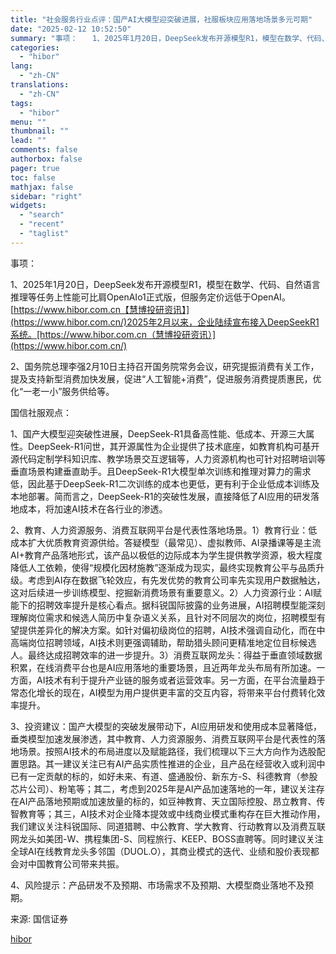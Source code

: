 ```yaml
---
title: "社会服务行业点评：国产AI大模型迎突破进展，社服板块应用落地场景多元可期"
date: "2025-02-12 10:52:50"
summary: "事项：　　1、2025年1月20日，DeepSeek发布开源模型R1，模型在数学、代码、自然语..."
categories:
  - "hibor"
lang:
  - "zh-CN"
translations:
  - "zh-CN"
tags:
  - "hibor"
menu: ""
thumbnail: ""
lead: ""
comments: false
authorbox: false
pager: true
toc: false
mathjax: false
sidebar: "right"
widgets:
  - "search"
  - "recent"
  - "taglist"
---
```


事项：

1、2025年1月20日，DeepSeek发布开源模型R1，模型在数学、代码、自然语言推理等任务上性能可比肩OpenAIo1正式版，但服务定价远低于OpenAI。[https://www.hibor.com.cn【慧博投研资讯】](https://www.hibor.com.cn/)2025年2月以来，企业陆续宣布接入DeepSeekR1系统。[https://www.hibor.com.cn（慧博投研资讯）](https://www.hibor.com.cn/)

2、国务院总理李强2月10日主持召开国务院常务会议，研究提振消费有关工作，提及支持新型消费加快发展，促进“人工智能+消费”，促进服务消费提质惠民，优化“一老一小”服务供给等。

国信社服观点：

1、国产大模型迎突破性进展，DeepSeek-R1具备高性能、低成本、开源三大属性。DeepSeek-R1问世，其开源属性为企业提供了技术底座，如教育机构可基开源代码定制学科知识库、教学场景交互逻辑等，人力资源机构也可针对招聘培训等垂直场景构建垂直助手。且DeepSeek-R1大模型单次训练和推理对算力的需求低，因此基于DeepSeek-R1二次训练的成本也更低，更有利于企业低成本训练及本地部署。简而言之，DeepSeek-R1的突破性发展，直接降低了AI应用的研发落地成本，将加速AI技术在各行业的渗透。

2、教育、人力资源服务、消费互联网平台是代表性落地场景。1）教育行业：低成本扩大优质教育资源供给。答疑模型（最常见）、虚拟教师、AI录播课等是主流AI+教育产品落地形式，该产品以极低的边际成本为学生提供教学资源，极大程度降低人工依赖，使得“规模化因材施教”逐渐成为现实，最终实现教育公平与品质升级。考虑到AI存在数据飞轮效应，有先发优势的教育公司率先实现用户数据触达，这对后续进一步训练模型、挖掘新消费场景有重要意义。2）人力资源行业：AI赋能下的招聘效率提升是核心看点。据科锐国际披露的业务进展，AI招聘模型能深刻理解岗位需求和候选人简历中复杂语义关系，且针对不同层次的岗位，招聘模型有望提供差异化的解决方案。如针对偏初级岗位的招聘，AI技术强调自动化，而在中高端岗位招聘领域，AI技术则更强调辅助，帮助猎头顾问更精准地定位目标候选人。最终达成招聘效率的进一步提升。3）消费互联网龙头：得益于垂直领域数据积累，在线消费平台也是AI应用落地的重要场景，且近两年龙头布局有所加速。一方面，AI技术有利于提升产业链的服务或者运营效率。另一方面，在平台流量趋于常态化增长的现在，AI模型为用户提供更丰富的交互内容，将带来平台付费转化效率提升。

3、投资建议：国产大模型的突破发展带动下，AI应用研发和使用成本显著降低，垂类模型加速发展渗透，其中教育、人力资源服务、消费互联网平台是代表性的落地场景。按照AI技术的布局进度以及赋能路径，我们梳理以下三大方向作为选股配置思路。其一建议关注已有AI产品实质性推进的企业，且产品在经营收入或利润中已有一定贡献的标的，如好未来、有道、盛通股份、新东方-S、科德教育（参股芯片公司）、粉笔等；其二，考虑到2025年是AI产品加速落地的一年，建议关注存在AI产品落地预期或加速放量的标的，如豆神教育、天立国际控股、昂立教育、传智教育等；其三，AI技术对企业降本提效或中线商业模式重构存在巨大推动作用，我们建议关注科锐国际、同道猎聘、中公教育、学大教育、行动教育以及消费互联网龙头如美团-W、携程集团-S、同程旅行、KEEP、BOSS直聘等。同时建议关注全球AI在线教育龙头多邻国（DUOL.O），其商业模式的迭代、业绩和股价表现都会对中国教育公司带来共振。

4、风险提示：产品研发不及预期、市场需求不及预期、大模型商业落地不及预期。

来源: 国信证券

[hibor](https://www.hibor.com.cn/data/fe515c78189e0ef62f00afeabc43e5d0.html)
